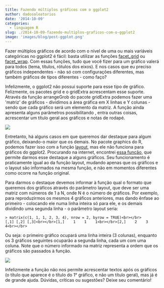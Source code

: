 ```yaml
---
title: Fazendo múltiplos gráficos com o ggplot2
author: dadosaleatorios
date: '2014-10-09'
categories:
  - linguagem R
slug: ./2014-10-09-fazendo-multiplos-graficos-com-o-ggplot2
image: 'images/blog/post-ggplot.png'
---
```


Fazer múltiplos gráficos de acordo com o nível de uma ou mais variáveis categóricas no ggplot2 é fácil: basta utilizar as funções [facet_grid](http://docs.ggplot2.org/current/facet_grid.html) ou [facet_wrap](http://docs.ggplot2.org/current/facet_wrap.html). Com essas funções, tudo que você fizer para um gráfico valerá para todos (tema, títulos, rótulos dos eixos). E nos casos que eu preciso gráficos independentes - não só com configurações diferentes, mas também gráficos de tipos diferentes - como faço?

Infelizmente, o ggplot2 não possui suporte para esse tipo de gráfico. Felizmente, os pacotes grid e o gridExtra acrescentam esse suporte. Através da função arrangeGrob do pacote gridExtra podemos fazer uma 'matriz' de gráficos - dividimos a área gráfica em X linhas e Y colunas - sendo que cada gráfico será um elemento da matriz. A função ainda apresenta alguns parâmetros possibilitando , entra outras coisas, acrescentar um título geral aos gráficos e notas de rodapé.

![](https://dadosaleatorios.files.wordpress.com/2014/10/57907-201010092b-2bgrafico2b1.png)

Entretanto, há alguns casos em que queremos dar destaque para algum gráfico, deixando-o maior que os demais. No pacote graphics do R, podemos fazer isso com a função [layout](http://stat.ethz.ch/R-manual/R-devel/library/graphics/html/layout.html), mas ele não funciona para gráficos do ggplot2. Procurando na internet, encontrei [essa função](http://www.cookbook-r.com/Graphs/Multiple_graphs_on_one_page_(ggplot2)/), que permite darmos esse destaque a alguns gráficos. Seu funcionamento é praticamente igual ao da função layout, mudando apenas que os gráficos e o layout são informados na mesma função, e não em momentos diferentes como ocorre na função original.

Para darmos o destaque devemos informar à função qual o formato que queremos dos gráficos através do parâmetro layout, que deve ser uma matriz com números de 1 a N, onde N é o número de gráficos. Por exemplo, para reproduzirmos os mesmos 4 gráficos anteriores, mas dando ênfase ao primeiro - colocando ele numa linha inteira só para ele, e os demais dividindo uma segunda linha - o parâmetro layout seria:

    > matrix(c(1, 1, 1, 2, 3, 4), nrow = 2, byrow = TRUE)<br></br>     [,1] [,2] [,3]<br></br>[1,]    1    1    1<br></br>[2,]    2    3    4<br></br>

Ou seja: o primeiro gráfico ocupará uma linha inteira (3 colunas), enquanto os 3 gráficos seguintes ocuparão a segunda linha, cada um com uma coluna. Note que o número informado na matriz representa a ordem que os gráficos são passados à função.

![](https://dadosaleatorios.files.wordpress.com/2014/10/5378c-201010092b-2bgrafico2b2.png)

Infelizmente a função não nos permite acrescentar textos após os gráficos (o título que aparece é o título do 1° gráfico, e não um título geral), mas já é de grande ajuda. Dúvidas, críticas ou sugestões? Deixe seu comentário!
